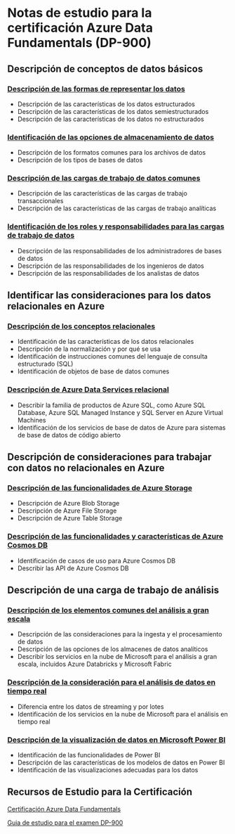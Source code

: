 # Notas de estudio para la certificación Azure Data Fundamentals (DP-900)

## Descripción de conceptos de datos básicos

### [Descripción de las formas de representar los datos](./Descripcion%20de%20conceptos%20de%20datos%20basicos/formas_representar_datos.md)
- Descripción de las características de los datos estructurados
- Descripción de las características de los datos semiestructurados
- Descripción de las características de los datos no estructurados

### [Identificación de las opciones de almacenamiento de datos](./Descripcion%20de%20conceptos%20de%20datos%20basicos/almacenamiento_datos.md)
- Descripción de los formatos comunes para los archivos de datos
- Descripción de los tipos de bases de datos

### [Descripción de las cargas de trabajo de datos comunes](./Descripcion%20de%20conceptos%20de%20datos%20basicos/cargas_trabajo_datos.md)
- Descripción de las características de las cargas de trabajo transaccionales
- Descripción de las características de las cargas de trabajo analíticas

### [Identificación de los roles y responsabilidades para las cargas de trabajo de datos](./Descripcion%20de%20conceptos%20de%20datos%20basicos/roles_responsabilidades.md)
- Descripción de las responsabilidades de los administradores de bases de datos
- Descripción de las responsabilidades de los ingenieros de datos
- Descripción de las responsabilidades de los analistas de datos

## Identificar las consideraciones para los datos relacionales en Azure

### [Descripción de los conceptos relacionales](./Identificacion%20de%20consideraciones%20para%20datos%20relacionales%20en%20Azure/conceptos_relacionales.md)
- Identificación de las características de los datos relacionales
- Descripción de la normalización y por qué se usa
- Identificación de instrucciones comunes del lenguaje de consulta estructurado (SQL)
- Identificación de objetos de base de datos comunes

### [Descripción de Azure Data Services relacional](./Identificacion%20de%20consideraciones%20para%20datos%20relacionales%20en%20Azure/azure_data_service.md)
- Describir la familia de productos de Azure SQL, como Azure SQL Database, Azure SQL Managed Instance y SQL Server en Azure Virtual Machines
- Identificación de los servicios de base de datos de Azure para sistemas de base de datos de código abierto

## Descripción de consideraciones para trabajar con datos no relacionales en Azure 

### [Descripción de las funcionalidades de Azure Storage](./Descripcion%20de%20consideraciones%20para%20trabajar%20con%20datos%20no%20relacionales%20en%20Azure/azure_storage.md)
- Descripción de Azure Blob Storage
- Descripción de Azure File Storage
- Descripción de Azure Table Storage

### [Descripción de las funcionalidades y características de Azure Cosmos DB](./Descripcion%20de%20consideraciones%20para%20trabajar%20con%20datos%20no%20relacionales%20en%20Azure/azure_cosmos_db.md)
- Identificación de casos de uso para Azure Cosmos DB
- Describir las API de Azure Cosmos DB

## Descripción de una carga de trabajo de análisis

### [Descripción de los elementos comunes del análisis a gran escala](./Descripcion%20de%20una%20carga%20de%20trabajo%20de%20analisis/analisis_gran_escala.md)
- Descripción de las consideraciones para la ingesta y el procesamiento de datos
- Descripción de las opciones de los almacenes de datos analíticos
- Describir los servicios en la nube de Microsoft para el análisis a gran escala, incluidos Azure Databricks y Microsoft Fabric

### [Descripción de la consideración para el análisis de datos en tiempo real](./Descripcion%20de%20una%20carga%20de%20trabajo%20de%20analisis/analisis_tiempo_real.md)
- Diferencia entre los datos de streaming y por lotes
- Identificación de los servicios en la nube de Microsoft para el análisis en tiempo real

### [Descripción de la visualización de datos en Microsoft Power BI](./Descripcion%20de%20una%20carga%20de%20trabajo%20de%20analisis/visualizacion_datos.md)
- Identificación de las funcionalidades de Power BI
- Descripción de las características de los modelos de datos en Power BI
- Identificación de las visualizaciones adecuadas para los datos

## Recursos de Estudio para la Certificación

[Certificación Azure Data Fundamentals](https://learn.microsoft.com/es-es/credentials/certifications/azure-data-fundamentals/?source=recommendations)

[Guia de estudio para el examen DP-900](https://learn.microsoft.com/es-mx/credentials/certifications/resources/study-guides/dp-900)